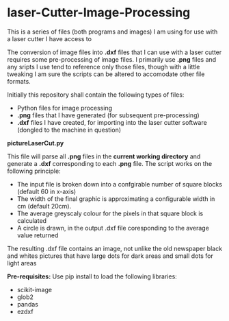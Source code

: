 # laser-Cutter-Image-Processing
This is a series of files (both programs and images) I am using for use with a laser cutter I have access to

The conversion  of image files into **.dxf** files that I can use with a laser cutter requires some pre-processing of image files.  I primarily use **.png** files and any sripts I use tend to reference only those files, though with a little tweaking I am sure the scripts can be altered to accomodate other file formats.

Initially this repository shall contain the following types of files:
 * Python files for image processing
 * **.png** files that I have generated (for subsequent pre-processing)
 * **.dxf** files I have created, for importing into the laser cutter software (dongled to the machine in question)

**pictureLaserCut.py**

This file will parse all **.png** files in the **current working directory** and generate a **.dxf** corresponding to each **.png** file. The script works on the following principle:

 * The input file is broken down into a confgirable number of square blocks (default 60 in x-axis)
 * The width of the final graphic is approximating a configurable width in cm (default 20cm).
 * The average greyscaly colour for the pixels in that square block is calculated
 * A circle is drawn, in the output .dxf file coresponding to the average value returned

The resulting .dxf file contains an image, not unlike the old newspaper black and whites pictures that have large dots for dark areas and small dots for light areas

__Pre-requisites:__
Use pip install to load the following libraries:
 * scikit-image
 * glob2
 * pandas
 * ezdxf
